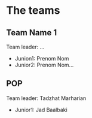 # The teams 

## Team Name 1
Team leader: ...

* Junion1: Prenom Nom
* Junior2: Prenom Nom...

## POP
Team leader: Tadzhat Marharian

* Junior1: Jad Baalbaki